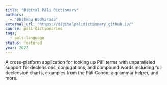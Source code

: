 ```yaml
---
title: "Digital Pāḷi Dictionary"
authors:
  - "Bhikkhu Bodhirasa"
external_url: "https://digitalpalidictionary.github.io/"
course: pali-dictionaries
tags:
  - pali-language
status: featured
year: 2022
---
```


A cross-platform application for looking up Pāli terms with unparalleled support for declensions, conjugations, and compound words including full declension charts, examples from the Pāli Canon, a grammar helper, and more.
